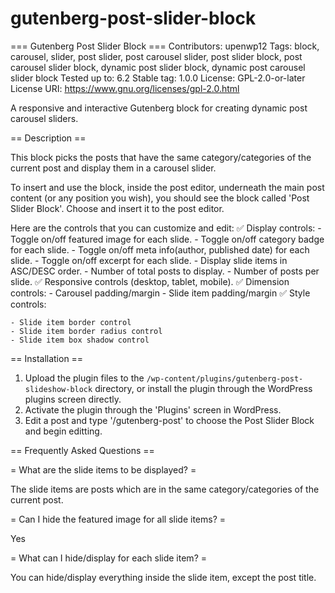 # gutenberg-post-slider-block

=== Gutenberg Post Slider Block ===
Contributors:      upenwp12
Tags:              block, carousel, slider, post slider, post carousel slider, post slider block, post carousel slider block, dynamic post slider block, dynamic post carousel slider block
Tested up to:      6.2
Stable tag:        1.0.0
License:           GPL-2.0-or-later
License URI:       https://www.gnu.org/licenses/gpl-2.0.html

A responsive and interactive Gutenberg block for creating dynamic post carousel sliders.

== Description ==

This block picks the posts that have the same category/categories of the current post and display them in a carousel slider.

To insert and use the block, inside the post editor, underneath the main post content (or any position you wish), you should see the block called 'Post Slider Block'. Choose and insert it to the post editor.

Here are the controls that you can customize and edit:
✅ Display controls:
    - Toggle on/off featured image for each slide.
    - Toggle on/off category badge for each slide.
    - Toggle on/off meta info(author, published date) for each slide.
    - Toggle on/off excerpt for each slide.
    - Display slide items in ASC/DESC order.
    - Number of total posts to display.
    - Number of posts per slide.
✅ Responsive controls (desktop, tablet, mobile).
✅ Dimension controls:
    - Carousel padding/margin
    - Slide item padding/margin
✅ Style controls:

    - Slide item border control
    - Slide item border radius control
    - Slide item box shadow control

== Installation ==

1. Upload the plugin files to the `/wp-content/plugins/gutenberg-post-slideshow-block` directory, or install the plugin through the WordPress plugins screen directly.
2. Activate the plugin through the 'Plugins' screen in WordPress.
3. Edit a post and type '/gutenberg-post' to choose the Post Slider Block and begin editting.

== Frequently Asked Questions ==

= What are the slide items to be displayed? =

The slide items are posts which are in the same category/categories of the current post.

= Can I hide the featured image for all slide items? =

Yes

= What can I hide/display for each slide item? =

You can hide/display everything inside the slide item, except the post title.